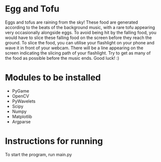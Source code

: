 # Egg and Tofu
Eggs and tofus are raining from the sky! These food are generated according to the beats of the background music, with a rare tofu appearing very occasionally alongside eggs. To avoid being hit by the falling food, you would have to slice these falling food on the screen before they reach the ground. To slice the food, you can utilise your flashlight on your phone and wave it in front of your webcam. There will be a line appearing on the screen indicating the slicing path of your flashlight. Try to get as many of the food as possible before the music ends. Good luck! :) 

# Modules to be installed
* PyGame
* OpenCV
* PyWavelets
* Scipy
* Numpy
* Matplotlib
* Argparse

# Instructions for running
To start the program, run main.py
